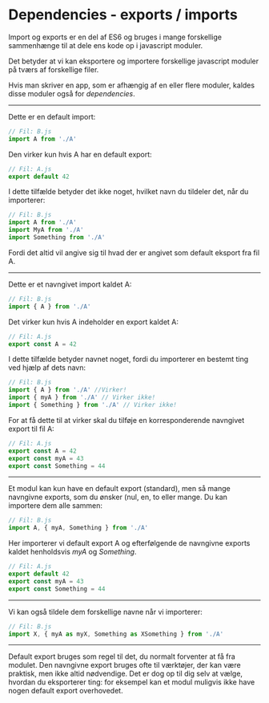 # Dependencies - exports / imports 

Import og exports er en del af ES6 og bruges i mange forskellige sammenhænge til at dele 
ens kode op i javascript moduler.

Det betyder at vi kan eksportere og importere forskellige javascript moduler på tværs af forskellige filer.

Hvis man skriver en app, som er afhængig af en eller flere moduler, kaldes disse moduler  også for *dependencies*.
___

Dette er en default import:
```js
// Fil: B.js
import A from './A'
```
Den virker kun hvis A har en default export:
```js
// Fil: A.js
export default 42
```
I dette tilfælde betyder det ikke noget, hvilket navn du tildeler det, når du importerer:
```js
// Fil: B.js
import A from './A'
import MyA from './A'
import Something from './A'
```
Fordi det altid vil angive sig til hvad der er angivet som default eksport fra fil A.
___
Dette er et navngivet import kaldet A:
```js
// Fil: B.js
import { A } from './A'
```
Det virker kun hvis A indeholder en export kaldet A:
```js
// Fil: A.js
export const A = 42
```
I dette tilfælde betyder navnet noget, fordi du importerer en bestemt ting ved hjælp af dets navn:
```js
// Fil: B.js
import { A } from './A' //Virker!
import { myA } from './A' // Virker ikke!
import { Something } from './A' // Virker ikke!
```
For at få dette til at virker skal du tilføje en  korresponderende navngivet export til fil A:
```js
// Fil: A.js
export const A = 42
export const myA = 43
export const Something = 44
```
___
Et modul kan kun have en default export (standard), men så mange navngivne exports, som du ønsker (nul, en, to eller mange. Du kan importere dem alle sammen:
```js
// Fil: B.js
import A, { myA, Something } from './A'
```
Her importerer vi default export A og efterfølgende de navngivne exports kaldet henholdsvis *myA* og *Something*.
```js
// Fil: A.js
export default 42
export const myA = 43
export const Something = 44
```
___
Vi kan også tildele dem forskellige navne når vi importerer:
```js 
// Fil: B.js
import X, { myA as myX, Something as XSomething } from './A'
```
___
Default export bruges som regel til det, du normalt forventer at få fra modulet. Den navngivne export bruges ofte til værktøjer, der kan være praktisk, men ikke altid nødvendige. Det er dog op til dig selv at vælge, hvordan du eksporterer ting: for eksempel kan et modul muligvis ikke have nogen default export overhovedet.
